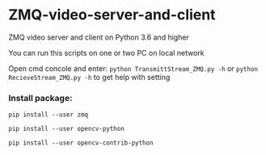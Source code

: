 # ZMQ-video-server-and-client

ZMQ video server and client on Python 3.6 and higher

You can run this scripts on one or two PC on local network

  Open cmd concole and enter: `python TransmittStream_ZMQ.py -h` or `python RecieveStream_ZMQ.py -h` to get help with setting

### Install package:
  `pip install --user zmq`
  
  `pip install --user opencv-python`
  
  `pip install --user opencv-contrib-python`
  
  
  
